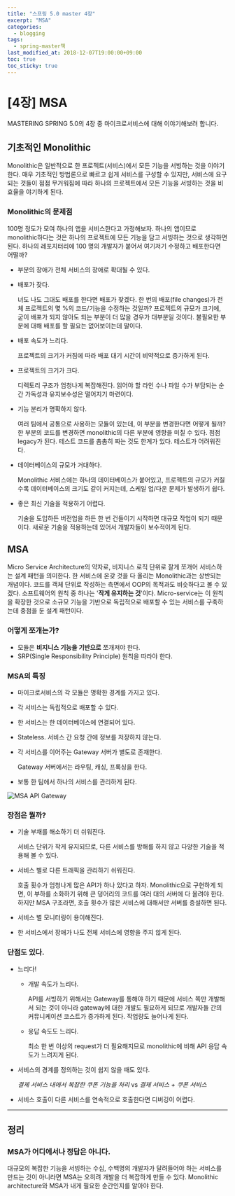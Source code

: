 ```yaml
---
title: "스프링 5.0 master 4장"
excerpt: "MSA"
categories:
  - blogging
tags:
  - spring-master책
last_modified_at: 2018-12-07T19:00:00+09:00
toc: true
toc_sticky: true
---
```


# [4장] MSA

MASTERING SPRING 5.0의 4장 중 마이크로서비스에 대해 이야기해보려 합니다.



## 기초적인 Monolithic

Monolithic은 일반적으로 한 프로젝트(서비스)에서 모든 기능을 서빙하는 것을 이야기한다. 매우 기초적인 방법론으로 빠르고 쉽게 서비스를 구성할 수 있지만, 서비스에 요구되는 것들이 점점 무거워짐에 따라 하나의 프로젝트에서 모든 기능을 서빙하는 것을 비효율을 야기하게 된다.



### Monolithic의 문제점

100명 정도가 모여 하나의 앱을 서비스한다고 가정해보자. 하나의 앱이므로 monolithic하다는 것은 하나의 프로젝트에 모든 기능을 담고 서빙하는 것으로 생각하면 된다. 하나의 레포지터리에 100 명의 개발자가 붙어서 여기저기 수정하고 배포한다면 어떨까?

- 부분의 장애가 전체 서비스의 장애로 확대될 수 있다.

- 배포가 잦다.

  너도 나도 그대도 배포를 한다면 배포가 잦겠다. 한 번의 배포(file changes)가 전체 프로젝트의 몇 %의 코드/기능을 수정하는 것일까? 프로젝트의 규모가 크기에, 굳이 배포가 되지 않아도 되는 부분이 더 많을 경우가 대부분일 것이다. 불필요한 부분에 대해 배포를 할 필요는 없어보이는데 말이다.

- 배포 속도가 느리다.

  프로젝트의 크기가 커짐에 따라 배포 대기 시간이 비약적으로 증가하게 된다.

- 프로젝트의 크기가 크다.

  디렉토리 구조가 엄청나게 복잡해진다. 읽어야 할 라인 수나 파일 수가 부담되는 순간 가독성과 유지보수성은 떨어지기 마련이다.

- 기능 분리가 명확하지 않다.

  여러 팀에서 공통으로 사용하는 모듈이 있는데, 이 부분을 변경한다면 어떻게 될까? 한 부분의 코드를 변경하면 monolithic의 다른 부분에 영향을 미칠 수 있다. 점점 legacy가 된다. 테스트 코드를 촘촘히 짜는 것도 한계가 있다. 테스트가 어려워진다.

- 데이터베이스의 규모가 거대하다.

  Monolithic 서비스에는 하나의 데이터베이스가 붙어있고, 프로젝트의 규모가 커질수록 데이터베이스의 크기도 같이 커지는데, 스케일 업/다운 문제가 발생하기 쉽다.

- 좋은 최신 기술을 적용하기 어렵다.

  기술을 도입하든 버전업을 하든 한 번 건들이기 시작하면 대규모 작업이 되기 때문이다. 새로운 기술을 적용하는데 있어서 개발자들이 보수적이게 된다.



## MSA

Micro Service Architecture의 약자로, 비지니스 로직 단위로 잘게 쪼개어 서비스하는 설계 패턴을 의미한다. 한 서비스에 온갖 것을 다 올리는 Monolithic과는 상반되는 개념이다. 코드를 객체 단위로 작성하는 측면에서 OOP의 목적과도 비슷하다고 볼 수 있겠다. 소프트웨어의 원칙 중 하나는 '**작게 유지하는 것**'이다. Micro-service는 이 원칙을 확장한 것으로 소규모 기능을 기반으로 독립적으로 배포할 수 있는 서비스를 구축하는데 중점을 둔 설계 패턴이다.



### 어떻게 쪼개는가?

- 모듈은 **비지니스 기능을 기반으로** 쪼개져야 한다.
- SRP(Single Responsibility Principle) 원칙을 따라야 한다.



### MSA의 특징

- 마이크로서비스의 각 모듈은 명확한 경계를 가지고 있다.

- 각 서비스는 독립적으로 배포할 수 있다.

- 한 서비스는 한 데이터베이스에 연결되어 있다.

- Stateless. 서비스 간 요청 간에 정보를 저장하지 않는다.

- 각 서비스를 이어주는 Gateway 서버가 별도로 존재한다.

  Gateway 서버에서는 라우팅, 캐싱, 프록싱을 한다.

- 보통 한 팀에서 하나의 서비스를 관리하게 된다.

![MSA API Gateway](https://elky84.github.io/images/api_gateway.png)



### 장점은 뭘까?

- 기술 부채를 해소하기 더 쉬워진다.

  서비스 단위가 작게 유지되므로, 다른 서비스를 방해를 하지 않고 다양한 기술을 적용해 볼 수 있다.

- 서비스 별로 다른 트래픽을 관리하기 쉬워진다.

  호출 횟수가 엄청나게 많은 API가 하나 있다고 하자. Monolithic으로 구현하게 되면, 이 부하를 소화하기 위해 큰 덩어리의 코드를 여러 대의 서버에 다 올려야 한다. 하지만 MSA 구조라면, 호출 횟수가 많은 서비스에 대해서만 서버를 증설하면 된다.

- 서비스 별 모니터링이 용이해진다.

- 한 서비스에서 장애가 나도 전체 서비스에 영향을 주지 않게 된다.



### 단점도 있다.

- 느리다!

  - 개발 속도가 느리다.

    API를 서빙하기 위해서는 Gateway를 통해야 하기 때문에 서비스 쪽만 개발해서 되는 것이 아니라 gateway에 대한 개발도 필요하게 되므로 개발자들 간의 커뮤니케이션 코스트가 증가하게 된다. 작업량도 늘어나게 된다.

  - 응답 속도도 느리다.

    최소 한 번 이상의 request가 더 필요해지므로 monolithic에 비해 API 응답 속도가 느려지게 된다.

- 서비스의 경계를 정의하는 것이 쉽지 않을 때도 있다.

  *결제 서비스 내에서 복잡한 쿠폰 기능을 처리* vs *결제 서비스 + 쿠폰 서비스*

- 서비스 호출이 다른 서비스를 연속적으로 호출한다면 디버깅이 어렵다.



---



## 정리

### MSA가 어디에서나 정답은 아니다.

대규모의 복잡한 기능을 서빙하는 수십, 수백명의 개발자가 달려들어야 하는 서비스를 만드는 것이 아니라면 MSA는 오히려 개발을 더 복잡하게 만들 수 있다. Monolithic architecture와 MSA가 내게 필요한 순간인지를 알아야 한다.
